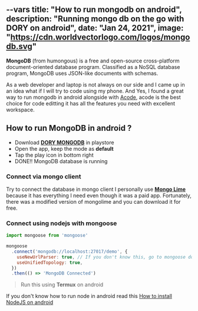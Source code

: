 --vars
title: "How to run mongodb on android",
description: "Running mongo db on the go with DORY on android",
date: "Jan 24, 2021",
image: "https://cdn.worldvectorlogo.com/logos/mongodb.svg"
--

**MongoDB** (from humongous) is a free and open-source cross-platform document-oriented database program. Classified as a NoSQL database program, MongoDB uses JSON-like documents with schemas.

As a web developer and laptop is not always on our side and I came up in an idea what if I will try to code
using my phone. And Yes, I found a great way to run mongodb in android alongside with [Acode](https://play.google.com/store/apps/details?id=com.foxdebug.acodefree&hl=en&gl=us), acode is the best choice for code editting it has all the features you need with excellent workspace.

## How to run MongoDB in android ?

- Download **[DORY MONGODB](https://play.google.com/store/apps/details?id=io.tempage.dorymongo)** in playstore
- Open the app, keep the mode as **default**
- Tap the play icon in bottom right
- DONE!! MongoDB database is running

### Connect via mongo client

Try to connect the database in mongo client I personally use **[Mongo Lime](https://play.google.com/store/apps/details?id=com.mongolime.app)** because it has everything I need even though it was a paid app. Fortunately, there was a modified version of mongolime and you can download it for free.

### Connect using nodejs with mongoose

```javascript
import mongoose from 'mongoose'

mongoose
  .connect('mongodb://localhost:27017/demo', {
    useNewUrlParser: true, // If you don't know this, go to mongoose documentation
    useUnifiedTopology: true,
  })
  .then(() => 'MongoDB Connected')
```

> Run this using **Termux** on android

If you don't know how to run node in android read this [How to install NodeJS on android](/blog/how-to-run-nodejs-in-android)
